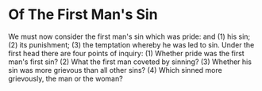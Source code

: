 # Of The First Man's Sin

We must now consider the first man's sin which was pride: and (1) his sin; (2) its punishment; (3) the temptation whereby he was led to sin.  Under the first head there are four points of inquiry:
(1) Whether pride was the first man's first sin?
(2) What the first man coveted by sinning?
(3) Whether his sin was more grievous than all other sins?
(4) Which sinned more grievously, the man or the woman?